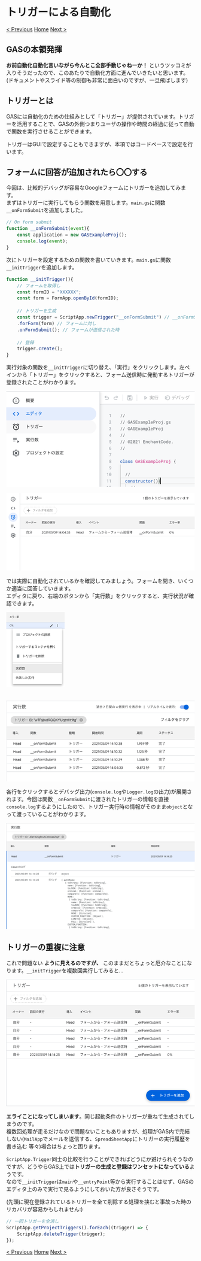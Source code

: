 # トリガーによる自動化

[< Previous](06_EditSheet.md) [Home](00_Indices.md) [Next >](08_Trigger.md)

## GASの本領発揮

**お前自動化自動化言いながら今んとこ全部手動じゃねーか！** というツッコミが入りそうだったので、このあたりで自動化方面に進んでいきたいと思います。(ドキュメントやスライド等の制御も非常に面白いのですが、一旦飛ばします)  

## トリガーとは

GASには自動化のための仕組みとして「トリガー」が提供されています。トリガーを活用することで、GASの外側つまりユーザの操作や時間の経過に従って自動で関数を実行させることができます。

トリガーはGUIで設定することもできますが、本項ではコードベースで設定を行います。

## フォームに回答が追加されたら〇〇する

今回は、比較的デバッグが容易なGoogleフォームにトリガーを追加してみます。  
まずはトリガーに実行してもらう関数を用意します。`main.gs`に関数`__onFormSubmit`を追加しました。

```js
// On form submit
function __onFormSubmit(event){
    const application = new GASExampleProj();
    console.log(event);
}
```

次にトリガーを設定するための関数を書いていきます。`main.gs`に関数`__initTrigger`を追加します。

```js
function __initTrigger(){
    // フォームを取得し
    const formID = "XXXXXX";
    const form = FormApp.openById(formID);
    
    // トリガーを生成
    const trigger = ScriptApp.newTrigger("__onFormSubmit") // __onFormSubmitを実行
    .forForm(form) // フォームに対し
    .onFormSubmit(); // フォームが送信された時

    // 登録
    trigger.create();
}
```

実行対象の関数を`__initTrigger`に切り替え、「実行」をクリックします。左ペインから「トリガー」をクリックすると、フォーム送信時に発動するトリガーが登録されたことがわかります。

<img src="resources/image_19.png" width="600">  

![](resources/image_20.png)

では実際に自動化されているかを確認してみましょう。フォームを開き、いくつか適当に回答していきます。  
エディタに戻り、右端のボタンから「実行数」をクリックすると、実行状況が確認できます。  

<img src="resources/image_21.png" height="200">  

　
![](resources/image_22.png)  

各行をクリックするとデバッグ出力(`console.log`や`Logger.log`の出力)が展開されます。今回は関数`__onFormSubmit`に渡されたトリガーの情報を直接`console.log`するようにしたので、トリガー実行時の情報がそのまま`object`となって渡っていることがわかります。

![](resources/image_23.png)  

## トリガーの重複に注意

これで問題ない **ように見えるのですが、** このままだとちょっと厄介なことになります。`__initTrigger`を複数回実行してみると…

![](resources/image_26.png)  

**エライことになってしまいます**。同じ起動条件のトリガーが重ねて生成されてしまうのです。  
複数回処理が走るだけなので問題ないこともありますが、処理がGAS内で完結しない(`MailApp`でメールを送信する、`SpreadSheetApp`にトリガーの実行履歴を書き込む 等々)場合はちょっと困ります。  

`ScriptApp.Trigger`同士の比較を行うことができればどうにか避けられそうなのですが、どうやらGAS上では**トリガーの生成と登録はワンセットになっている**ようです。  
なので`__initTrigger`は`main`や`__entryPoint`等から実行することはせず、GASのエディタ上のみで実行で見るようにしておいた方が良さそうです。  

(先頭に現在登録されているトリガーを全て削除する処理を挟むと事故った時のリカバリが容易かもしれません:)

```js
// 一回トリガーを全消し
ScriptApp.getProjectTriggers().forEach((trigger) => {
    ScriptApp.deleteTrigger(trigger);
});
```


[< Previous](06_EditSheet.md) [Home](00_Indices.md) [Next >](08_Trigger.md)
